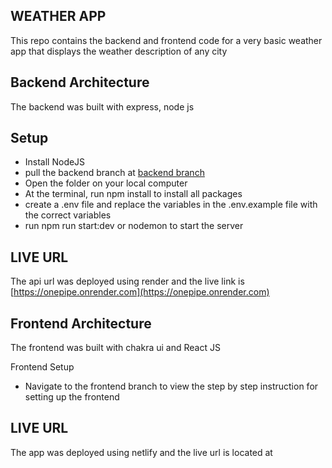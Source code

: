 ## WEATHER APP

This repo contains the backend and frontend code for a very basic weather app that displays the weather description of any city

## Backend Architecture
The backend was built with express, node js
## Setup
* Install NodeJS
* pull the backend branch at [backend branch](https://github.com/Simplystina/one-pipe-assessment/tree/backend)
* Open the folder on your local computer
* At the terminal, run npm install to install all packages
* create a .env file and replace the variables in the .env.example file with the correct variables
* run npm run start:dev or nodemon to start the server

## LIVE URL 
The api url was deployed using render and the live link is [https://onepipe.onrender.com](https://onepipe.onrender.com)



## Frontend Architecture
The frontend was built with chakra ui and React JS

Frontend Setup
* Navigate to the frontend branch to view the step by step instruction for setting up the frontend

## LIVE URL
The app was deployed using netlify and the live url is located at []()
